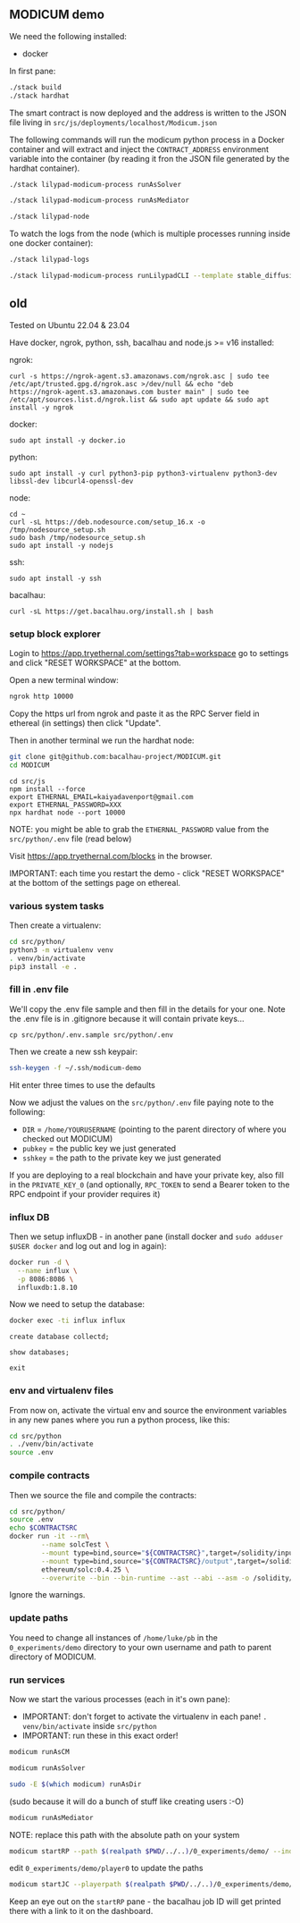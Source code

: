 ## MODICUM demo

We need the following installed:

 * docker

In first pane:

```bash
./stack build
./stack hardhat
```

The smart contract is now deployed and the address is written to the JSON file living in `src/js/deployments/localhost/Modicum.json`

The following commands will run the modicum python process in a Docker container and will extract and inject the `CONTRACT_ADDRESS` environment variable into the container (by reading it fron the JSON file generated by the hardhat container).

```bash
./stack lilypad-modicum-process runAsSolver
```

```bash
./stack lilypad-modicum-process runAsMediator
```

```bash
./stack lilypad-node
```

To watch the logs from the node (which is multiple processes running inside one docker container):
```bash
./stack lilypad-logs
```

```bash
./stack lilypad-modicum-process runLilypadCLI --template stable_diffusion --params "hello"
```


## old

Tested on Ubuntu 22.04 & 23.04

Have docker, ngrok, python, ssh, bacalhau and node.js >= v16 installed:

ngrok:

```
curl -s https://ngrok-agent.s3.amazonaws.com/ngrok.asc | sudo tee /etc/apt/trusted.gpg.d/ngrok.asc >/dev/null && echo "deb https://ngrok-agent.s3.amazonaws.com buster main" | sudo tee /etc/apt/sources.list.d/ngrok.list && sudo apt update && sudo apt install -y ngrok
```

docker:

```
sudo apt install -y docker.io
```

python:

```
sudo apt install -y curl python3-pip python3-virtualenv python3-dev libssl-dev libcurl4-openssl-dev
```

node:

```
cd ~
curl -sL https://deb.nodesource.com/setup_16.x -o /tmp/nodesource_setup.sh
sudo bash /tmp/nodesource_setup.sh
sudo apt install -y nodejs
```

ssh:

```
sudo apt install -y ssh
```

bacalhau:

```
curl -sL https://get.bacalhau.org/install.sh | bash
```

### setup block explorer

Login to https://app.tryethernal.com/settings?tab=workspace go to settings and click "RESET WORKSPACE" at the bottom.

Open a new terminal window:

```bash
ngrok http 10000
```

Copy the https url from ngrok and paste it as the RPC Server field in ethereal (in settings) then click "Update".

Then in another terminal we run the hardhat node:

```bash
git clone git@github.com:bacalhau-project/MODICUM.git
cd MODICUM
```

```
cd src/js
npm install --force
export ETHERNAL_EMAIL=kaiyadavenport@gmail.com
export ETHERNAL_PASSWORD=XXX
npx hardhat node --port 10000
```

NOTE: you might be able to grab the `ETHERNAL_PASSWORD` value from the `src/python/.env` file (read below)

Visit https://app.tryethernal.com/blocks in the browser.

IMPORTANT: each time you restart the demo - click "RESET WORKSPACE" at the bottom of the settings page on ethereal.

### various system tasks

Then create a virtualenv:

```bash
cd src/python/
python3 -m virtualenv venv
. venv/bin/activate
pip3 install -e .
```

### fill in .env file

We'll copy the .env file sample and then fill in the details for your one. Note the .env file is in .gitignore because it will contain private keys...
```
cp src/python/.env.sample src/python/.env
```

Then we create a new ssh keypair:

```bash
ssh-keygen -f ~/.ssh/modicum-demo
```
Hit enter three times to use the defaults

Now we adjust the values on the `src/python/.env` file paying note to the following:

 * `DIR` = `/home/YOURUSERNAME` (pointing to the parent directory of where you checked out MODICUM)
 * `pubkey` = the public key we just generated
 * `sshkey` = the path to the private key we just generated

If you are deploying to a real blockchain and have your private key, also fill in the `PRIVATE_KEY_0` (and optionally, `RPC_TOKEN` to send a Bearer token to the RPC endpoint if your provider requires it)

### influx DB

Then we setup influxDB - in another pane (install docker and `sudo adduser $USER docker` and log out and log in again):

```bash
docker run -d \
  --name influx \
  -p 8086:8086 \
  influxdb:1.8.10
```

Now we need to setup the database:

```bash
docker exec -ti influx influx
```
```
create database collectd;
```
```
show databases;
```
```
exit
```

### env and virtualenv files

From now on, activate the virtual env and source the environment variables in any new panes where you run a python process, like this:

```bash
cd src/python
. ./venv/bin/activate
source .env
```

### compile contracts

Then we source the file and compile the contracts:

```bash
cd src/python/
source .env
echo $CONTRACTSRC
docker run -it --rm\
		--name solcTest \
		--mount type=bind,source="${CONTRACTSRC}",target=/solidity/input \
		--mount type=bind,source="${CONTRACTSRC}/output",target=/solidity/output \
		ethereum/solc:0.4.25 \
		--overwrite --bin --bin-runtime --ast --abi --asm -o /solidity/output /solidity/input/Modicum.sol
```

Ignore the warnings.

### update paths

You need to change all instances of `/home/luke/pb` in the `0_experiments/demo` directory to your own username and path to parent directory of MODICUM.

### run services

Now we start the various processes (each in it's own pane):

* IMPORTANT: don't forget to activate the virtualenv in each pane! `. venv/bin/activate` inside `src/python`
* IMPORTANT: run these in this exact order!

```bash
modicum runAsCM
```

```bash
modicum runAsSolver
```

```bash
sudo -E $(which modicum) runAsDir
```
(sudo because it will do a bunch of stuff like creating users :-O)

```bash
modicum runAsMediator
```

NOTE: replace this path with the absolute path on your system

```bash
modicum startRP --path $(realpath $PWD/../..)/0_experiments/demo/ --index 1
```

edit `0_experiments/demo/player0` to update the paths

```bash
modicum startJC --playerpath $(realpath $PWD/../..)/0_experiments/demo/ --index 0
```

Keep an eye out on the `startRP` pane - the bacalhau job ID will get printed there with a link to it on the dashboard.

